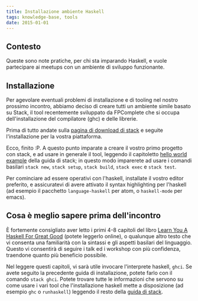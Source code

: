 ```yaml
---
title: Installazione ambiente Haskell
tags: knowledge-base, tools
date: 2015-01-01
---
```


## Contesto

Queste sono note pratiche, per chi sta imparando Haskell, e vuole partecipare ai meetups con un ambiente di sviluppo funzionante. 

## Installazione

Per agevolare eventuali problemi di installazione e di tooling nel nostro
prossimo incontro, abbiamo deciso di creare tutti un ambiente simile basato su
Stack, il tool recentemente sviluppato da FPComplete che si occupa
dell'installazione del compilatore (ghc) e delle librerie.
<!--more-->

Prima di tutto andate sulla
[pagina di download di stack](https://github.com/commercialhaskell/stack/blob/master/doc/install_and_upgrade.md)
e seguite l'installazione per la vostra piattaforma.

Ecco, finito :P. A questo punto imparate a creare il vostro primo progetto con
stack, e ad usare in generale il tool, leggendo il capitoletto
[hello world example](https://github.com/commercialhaskell/stack/blob/master/doc/GUIDE.md#hello-world-example)
della guida di stack; in questo modo imparerete ad usare i comandi basilari
`stack new`, `stack setup`, `stack build`, `stack exec` e `stack test`.

Per cominciare ad essere operativi con l'haskell, installate il vostro editor
preferito, e assicuratevi di avere attivato il syntax highlighting per l'haskell
(ad esempio il pacchetto `language-haskell` per atom, o `haskell-mode` per
emacs).

## Cosa è meglio sapere prima dell'incontro

È fortemente consigliato aver letto i primi 4-8 capitoli del libro
[Learn You A Haskell For Great Good](http://learnyouahaskell.com/chapters) (potete leggerlo
online), o qualunque altro testo che vi consenta una familiarità con la sintassi
e gli aspetti basilari del linguaggio. Questo vi consentirà di seguire i talk ed
i workshop con più confidenza, traendone quanto più beneficio possibile.

Nel leggere questi capitoli, vi sarà utile invocare l'interprete haskell,
`ghci`. Se avete seguito la precedente guida di installazione, potete farlo con
il comando `stack ghci`. Potete trovare tutte le informazioni che servono su
come usare i vari tool che l'installazione haskell mette a disposizione (ad
esempio `ghc` o `runhaskell`) leggendo il resto della
[guida di stack](https://github.com/commercialhaskell/stack/blob/master/doc/GUIDE.md).
